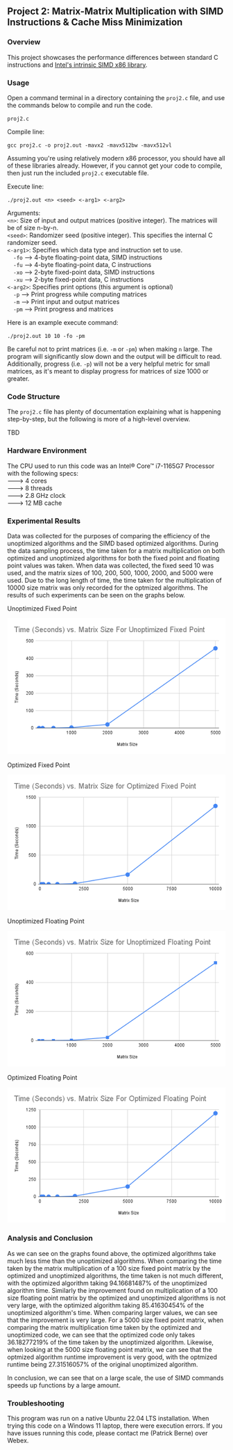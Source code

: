 ## Project 2: Matrix-Matrix Multiplication with SIMD Instructions & Cache Miss Minimization
### Overview
This project showcases the performance differences between standard C instructions and [Intel's intrinsic SIMD x86 library](https://www.intel.com/content/www/us/en/docs/intrinsics-guide/index.html).

### Usage
Open a command terminal in a directory containing the `proj2.c` file, and use the commands below to compile and run the code.
```
proj2.c
``` 

Compile line:
```
gcc proj2.c -o proj2.out -mavx2 -mavx512bw -mavx512vl
```
Assuming you're using relatively modern x86 processor, you should have all of these libraries already. However, if you cannot get your code to compile, then just run the included `proj2.c` executable file.

Execute line:
```
./proj2.out <n> <seed> <-arg1> <-arg2>
```
Arguments:<br>
`<n>`: Size of input and output matrices (positive integer). The matrices will be of size n-by-n.<br>
`<seed>`: Randomizer seed (positive integer). This specifies the internal C randomizer seed.<br>
`<-arg1>`: Specifies which data type and instruction set to use.<br>
&emsp;`-fo` --> 4-byte floating-point data, SIMD instructions<br>
&emsp;`-fu` --> 4-byte floating-point data, C instructions<br>
&emsp;`-xo` --> 2-byte fixed-point data, SIMD instructions<br>
&emsp;`-xu` --> 2-byte fixed-point data, C instructions<br>
`<-arg2>`: Specifies print options (this argument is optional)<br>
&emsp;`-p` --> Print progress while computing matrices<br>
&emsp;`-m` --> Print input and output matrices<br>
&emsp;`-pm` --> Print progress and matrices<br>

Here is an example execute command:
```
./proj2.out 10 10 -fo -pm
```

Be careful not to print matrices (i.e. `-m` or `-pm`) when making `n` large. The program will significantly slow down and the output will be difficult to read. Additionally, progress (i.e. `-p`) will not be a very helpful metric for small matrices, as it's meant to display progress for matrices of size 1000 or greater.

### Code Structure
The `proj2.c` file has plenty of documentation explaining what is happening step-by-step, but the following is more of a high-level overview.

TBD

### Hardware Environment
The CPU used to run this code was an Intel® Core™ i7-1165G7 Processor with the following specs: <br>
---> 4 cores <br>
---> 8 threads <br> 
---> 2.8 GHz clock <br>
---> 12 MB cache <br>

### Experimental Results

Data was collected for the purposes of comparing the efficiency of the unoptimized algorithms and the SIMD based optimized algorithms. During the data sampling process, the time taken for a matrix multiplication on both optimized and unoptimized algorithms for both the fixed point and floating point values was taken. When data was collected, the fixed seed 10 was used, and the matrix sizes of 100, 200, 500, 1000, 2000, and 5000 were used. Due to the long length of time, the time taken for the multiplication of 10000 size matrix was only recorded for the optmized algorithms. The results of such experiments can be seen on the graphs below.

Unoptimized Fixed Point

![alt text](https://github.com/bernep/Advanced-Computer-Systems/blob/main/Project%202/Time%20(Seconds)%20vs.%20Matrix%20Size%20For%20Unoptimized%20Fixed%20Point.png)

Optimized Fixed Point

![alt text](https://github.com/bernep/Advanced-Computer-Systems/blob/main/Project%202/Time%20(Seconds)%20vs.%20Matrix%20Size%20for%20Optimized%20Fixed%20Point.png)

Unoptimized Floating Point

![alt text](https://github.com/bernep/Advanced-Computer-Systems/blob/main/Project%202/Time%20(Seconds)%20vs.%20Matrix%20Size%20for%20Unoptimized%20Floating%20Point.png)

Optimized Floating Point

![alt text](https://github.com/bernep/Advanced-Computer-Systems/blob/main/Project%202/Time%20(Seconds)%20vs.%20Matrix%20Size%20For%20Optimized%20Floating%20Point.png)

### Analysis and Conclusion

As we can see on the graphs found above, the optimized algorithms take much less time than the unoptimized algorithms. When comparing the time taken by the matrix multiplication of a 100 size fixed point matrix by the optimized and unoptimized algorithms, the time taken is not much different, with the optimized algorithm taking 94.16681487% of the unoptimized algorithm time. Similarly the improvement found on multiplication of a 100 size floating point matrix by the optimized and unoptimized algorithms is not very large, with the optimized algorithm taking 85.41630454% of the unoptimized algorithm's time. When comparing larger values, we can see that the improvement is very large. For a 5000 size fixed point matrix, when comparing the matrix multiplication time taken by the optimized and unoptimized code, we can see that the optimized code only takes 36.18277219% of the time taken by the unoptimized algorithm. Likewise, when looking at the 5000 size floating point matrix, we can see that the optmized algorithm runtime improvement is very good, with the optmized runtime being 27.31516057% of the original unoptimized algorithm.

In conclusion, we can see that on a large scale, the use of SIMD commands speeds up functions by a large amount.

### Troubleshooting
This program was run on a native Ubuntu 22.04 LTS installation. When trying this code on a Windows 11 laptop, there were execution errors. If you have issues running this code, please contact me (Patrick Berne) over Webex.
